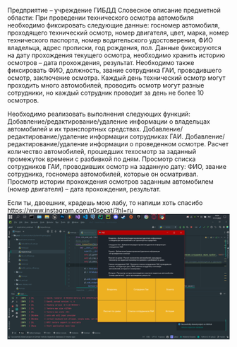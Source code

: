 Предприятие – учреждение ГИБДД
Словесное описание предметной области: При проведении технического осмотра автомобиля необходимо фиксировать следующие данные: госномер автомобиля, проходящего технический осмотр, номер двигателя, цвет, марка, номер технического паспорта, номер водительского удостоверения, ФИО владельца, адрес прописки, год рождения, пол. Данные фиксируются на дату прохождения текущего осмотра, необходимо хранить историю осмотров – дата прохождения, результат. Необходимо также фиксировать ФИО, должность, звание сотрудника ГАИ, проводившего осмотр, заключение осмотра. Каждый день технический осмотр могут проходить много автомобилей, проводить осмотр могут разные сотрудники, но каждый сотрудник проводит за день не более 10 осмотров. 

Необходимо реализовать выполнения следующих функций:
Добавление/редактирование/удаление информации о владельцах автомобилей и их транспортных средствах.
Добавление/редактирование/удаление информации сотрудниках ГАИ.
Добавление/редактирование/удаление информации о проведенном осмотре.
Расчет количество автомобилей, прошедших техосмотр за заданный промежуток времени с разбивкой по дням.
Просмотр списка сотрудников ГАИ, проводивших осмотр на заданную дату: ФИО, звание сотрудника,  госномера автомобилей, которые он осматривал.
Просмотр истории прохождения осмотров заданным автомобилем (номер двигателя) – дата прохождения, результат.

Если ты, двоешник, крадешь мою лабу, то напиши хоть спасибо https://www.instagram.com/r0secat/?hl=ru
![Image text](database.png)
